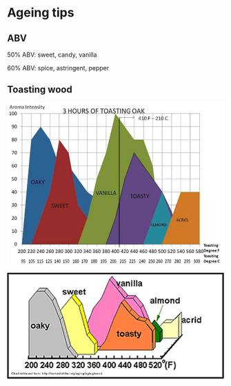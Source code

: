 # Ageing tips

## ABV

50% ABV: sweet, candy, vanilla

60% ABV: spice, astringent, pepper

## Toasting wood

![Chart 1](https://github.com/riencroonenborghs/distilling/blob/master/notes/flavor-profile-of-toasting-oak-chips-temperature-vs-time-1.jpeg?raw=true "Chart 1")

![Chart 2](https://github.com/riencroonenborghs/distilling/blob/master/notes/flavor-profile-of-toasting-oak-chips-temperature-vs-time.jpeg?raw=true "Chart 2")
